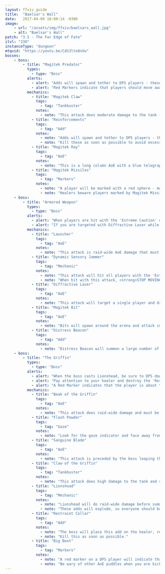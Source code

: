 ```yaml
---
layout: ffxiv_guide
title:  "Baelsar's Wall"
date:   2017-04-09 18:00:14 -0300
image:
    - url: "/assets/img/ffxiv/baelsars_wall.jpg"
    - alt: "Baelsar's Wall"
patch: "3.5 - The Far Edge of Fate"
ilvl: "230"
instanceType: "dungeon"
mtqvid: "https://youtu.be/CdS3lto8nVw"
bosses:
    - boss:
        - title: "Magitek Predator"
          types:
            - type: "Boss"
          alerts:
            - alert: "Adds will spawn and tether to DPS players - these can't be tanked and should be killed as soon as possible."
            - alert: "Red Markers indicate that players should move away from others and expect high damage."
          mechanics:
            - title: "Magitek Claw"
              tags:
                - tag: "Tankbuster"
              notes:
                - note: "This attack does moderate damage to the tank - cooldown and heal through."
            - title: "Reinforcements"
              tags:
                - tag: "Add"
              notes:
                - note: "Adds will spawn and tether to DPS players - these can't be tanked."
                - note: "Kill these as soon as possible to avoid excess damage."
            - title: "Magitek Ray"
              tags:
                - tag: "AoE"
              notes:
                - note: "This is a long column AoE with a blue telegraph - dodge as necessary."
            - title: "Magitek Missiles"
              tags:
                - tag: "Markers"
              notes:
                - note: "A player will be marked with a red sphere - move away from others and expect to be hit for high damage."
                - note: "Healers beware players marked by Magitek Missiles and tethered to an add as damage can get high."
    - boss:
        - title: "Armored Weapon"
          types:
            - type: "Boss"
          alerts:
            - alert: "When players are hit with the 'Extreme Caution' debuff, <strong>STOP MOVING AND ATTACKING</strong> to avoid damage."
            - alert: "If you are targeted with Diffractive Laser while you have 'Extreme Caution', allow 'Extreme Caution' to fall off before moving out of the puddle."
          mechanics:
            - title: "Launcher"
              tags:
                - tag: "AoE"
              notes:
                - note: "This attack is raid-wide AoE damage that must be healed through."
            - title: "Dynamic Sensory Jammer"
              tags:
                - tag: "Mechanic"
              notes:
                - note: "This attack will hit all players with the 'Extreme Caution' debuff - look for red circular markers around your character."
                - note: "When hit with this attack, <strong>STOP MOVING AND ATTACKING</strong> to avoid taking damage."
            - title: "Diffractive Laser"
              tags:
                - tag: "AoE"
              notes:
                - note: "This attack will target a single player and drop a circular puddle AoE on them."
            - title: "Magitek Bit"
              tags:
                - tag: "AoE"
              notes:
                - note: "Bits will spawn around the arena and attack in a grid formation - stand in between the telegraphs to avoid damage."
            - title: "Distress Beacon"
              tags:
                - tag: "Add"
              notes:
                - note: "Distress Beacon will summon a large number of adds that should be picked up by the tank and burned down as fast as possible."
    - boss:
        - title: "The Griffin"
          types:
            - type: "Boss"
          alerts:
            - alert: "When the boss casts Lionshead, be sure to DPS down the middle sword to create a safe zone."
            - alert: "Pay attention to your healer and destroy the 'Restraint Collar' add as soon as it spawns on them."
            - alert: "A Red Marker indicates that the player is about to be kicked across the arena."
          mechanics:
            - title: "Beak of the Griffin"
              tags:
                - tag: "AoE"
              notes:
                - note: "This attack does raid-wide damage and must be healed through."
            - title: "Flash Powder"
              tags:
                - tag: "Gaze"
              notes:
                - note: "Look for the gaze indicator and face away from the boss to avoid a stun and accuracy debuff."
            - title: "Sanguine Blade"
              tags:
                - tag: "AoE"
              notes:
                - note: "This attack is preceded by the boss leaping through the air - the attack covers a massive part of the arena, so prepare to run behind the boss to the safe zone."
            - title: "Claw of the Griffin"
              tags:
                - tag: "Tankbuster"
              notes:
                - note: "This attack does high damage to the tank and should be cooldowned or healed through."
            - title: "Lionshead"
              tags:
                - tag: "Mechanic"
              notes:
                - note: "Lionshead will do raid-wide damage before summoning sword adds around the room."
                - note: "These adds will explode, so everyone should burn down the middle sword to create a safe zone from the attack."
            - title: "Restraint Collar"
              tags:
                - tag: "Add"
              notes:
                - note: "The boss will place this add on the healer, rendering them useless."
                - note: "Kill this as soon as possible."
            - title: "Big Boot"
              tags:
                - tag: "Markers"
              notes:
                - note: "A red marker on a DPS player will indicate that the boss is about to kick them across the arena."
                - note: "Be wary of other AoE puddles when you are kicked."
---
```


<!--
types: Boss, Miniboss, Add
phase: 01, 02, etc.
alerts: markers, special requirements, stack, raid organization, add phase
mechanic tags: tankbuster, AoE, mechanic, markers, combo mechanic, add, enrage timer, gaze, tether, stack
-->
